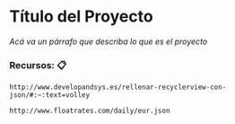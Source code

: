# Título del Proyecto

_Acá va un párrafo que describa lo que es el proyecto_


### Recursos: 📋


```
http://www.developandsys.es/rellenar-recyclerview-con-json/#:~:text=volley
```
```
http://www.floatrates.com/daily/eur.json
```
